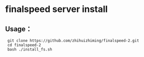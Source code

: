 # finalspeed server install
## Usage：
 
     git clone https://github.com/zhihuizhiming/finalspeed-2.git
     cd finalspeed-2
     bash ./install_fs.sh
     
